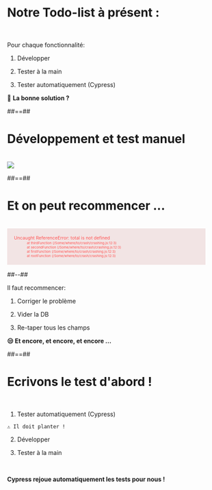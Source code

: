 # Notre Todo-list à présent : 
<br/>

Pour chaque fonctionnalité:

  1. Développer

  2. Tester à la main

  3. Tester automatiquement (Cypress)


🤔 __La bonne solution ?__ 

##==##

# Développement et test manuel

<br/>

<img src="./assets/images/tdd-cart.svg" class="mockup"/>

##==##
<!-- .slide: class="two-column-layout" -->

# Et on peut recommencer ...
<br/>


<div style="color:#ff5352; font-size:0.75em; background-color: #f2e4e4; padding: 16px; width: 45vw;">
Uncaught ReferenceError: total is not defined
  <div style='padding-left:30px; font-size:0.75em;'>
    at thirdFunction (/Some/where/to/crash/crashing.js:12:3)<br/>
    at secondFunction (/Some/where/to/crash/crashing.js:12:3)<br/>
    at firstFunction (/Some/where/to/crash/crashing.js:12:3)<br/>
    at rootFunction (/Some/where/to/crash/crashing.js:12:3)<br/>
  </div>
</div>


##--##
<br/>

Il faut recommencer: 

 1. Corriger le problème 

 2. Vider la DB

 3. Re-taper tous les champs

<p class="fragment slide-in">
    <b>😒 Et encore, et encore, et encore ...</b>

</p>


##==##

# Ecrivons le test d'abord ! 

<br/>

  1. Tester automatiquement (Cypress)

    ⚠️ Il doit planter !

  2. Développer 

  3. Tester à la main

<br/>

<p class="fragment slide-in">
  <b>Cypress rejoue automatiquement les tests pour nous !</b>
</p>